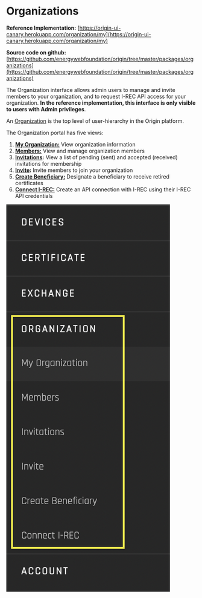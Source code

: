 # Organizations
**Reference Implementation:** [https://origin-ui-canary.herokuapp.com/organization/my](https://origin-ui-canary.herokuapp.com/organization/my) 

**Source code on github:** [https://github.com/energywebfoundation/origin/tree/master/packages/organizations](https://github.com/energywebfoundation/origin/tree/master/packages/organizations)

The Organization interface allows admin users to manage and invite members to your organization, and to request I-REC API access for your organization. **In the reference implementation, this interface is only visible to users with Admin privileges**. 

An [Organization](../user-guide-reg-onboarding.md#organizations) is the top level of user-hierarchy in the Origin platform. 

The Organization portal has five views: 

1. **[My Organization:](./my-org.md)** View organization information
2. **[Members:](./members.md)** View and manage organization members
3. **[Invitations](./invitations.md):** View a list of pending (sent) and accepted (received) invitations for membership
3. **[Invite](./invite.md):** Invite members to join your organization
4. **[Create Beneficiary:](./create-beneficiary.md)** Designate a beneficiary to receive retired certificates
5. **[Connect I-REC:](./connect-irec.md)** Create an API connection with I-REC using their I-REC API credentials

![organization](../images/panels/organization.png)
